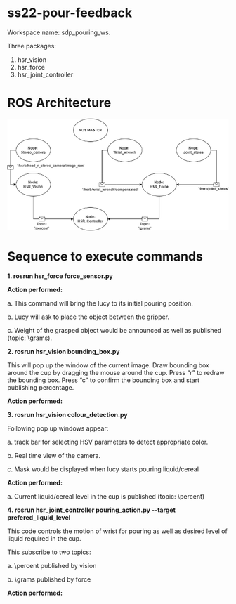 # ss22-pour-feedback

Workspace name: sdp_pouring_ws. 

Three packages:

1. hsr_vision
2. hsr_force
3. hsr_joint_controller

# ROS Architecture
![ROS_architecture](images/ROS_architecture.png)

# Sequence to execute commands

<b>1. rosrun hsr_force force_sensor.py</b>

<b>Action performed:</b>

a. This command will bring the lucy to its initial pouring position.

b. Lucy will ask to place the object between the gripper. 

c. Weight of the grasped object would be announced as well as published (topic: \grams).

<b>2. rosrun hsr_vision bounding_box.py</b>

This will pop up the window of the current image. Draw bounding box around the cup by dragging the mouse around the cup. Press “r” to redraw the bounding box. Press “c” to confirm the bounding box and start publishing percentage.

<b>Action performed:</b>


<b>3. rosrun hsr_vision colour_detection.py</b>

Following pop up windows appear:

a. track bar for selecting HSV parameters to detect appropriate color.

b. Real time view of the camera.

c. Mask would be displayed when lucy starts pouring liquid/cereal

<b>Action performed:</b>

a. Current liquid/cereal level in the cup is published (topic: \percent)

<b>4. rosrun hsr_joint_controller pouring_action.py --target prefered_liquid_level</b>

This code controls the motion of wrist for pouring as well as desired level of liquid required in the cup. 

This subscribe to two topics:

a. \percent published by vision 

b. \grams published by force

<b>Action performed:</b>
